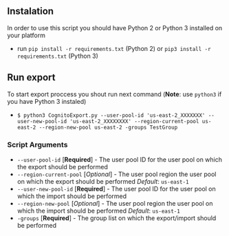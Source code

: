 ## Instalation

In order to use this script you should have Python 2 or Python 3 installed on your platform

- run `pip install -r requirements.txt` (Python 2) or `pip3 install -r requirements.txt` (Python 3)

## Run export

To start export proccess you shout run next command (**Note**: use `python3` if you have Python 3 instaled)

- `$ python3 CognitoExport.py --user-pool-id 'us-east-2_XXXXXXX' --user-new-pool-id 'us-east-2_XXXXXXXX' --region-current-pool us-east-2 --region-new-pool us-east-2 -groups TestGroup`

### Script Arguments

- `--user-pool-id` [__Required__] - The user pool ID for the user pool on which the export should be performed
- `--region-current-pool` [_Optional_] - The user pool region the user pool on which the export should be performed _Default_: `us-east-1`
- `--user-new-pool-id` [__Required__] - The user pool ID for the user pool on which the import should be performed
- `--region-new-pool` [_Optional_] - The user pool region the user pool on which the import should be performed _Default_: `us-east-1`
- `-groups` [__Required__] - The group list on which the export/import should be performed
